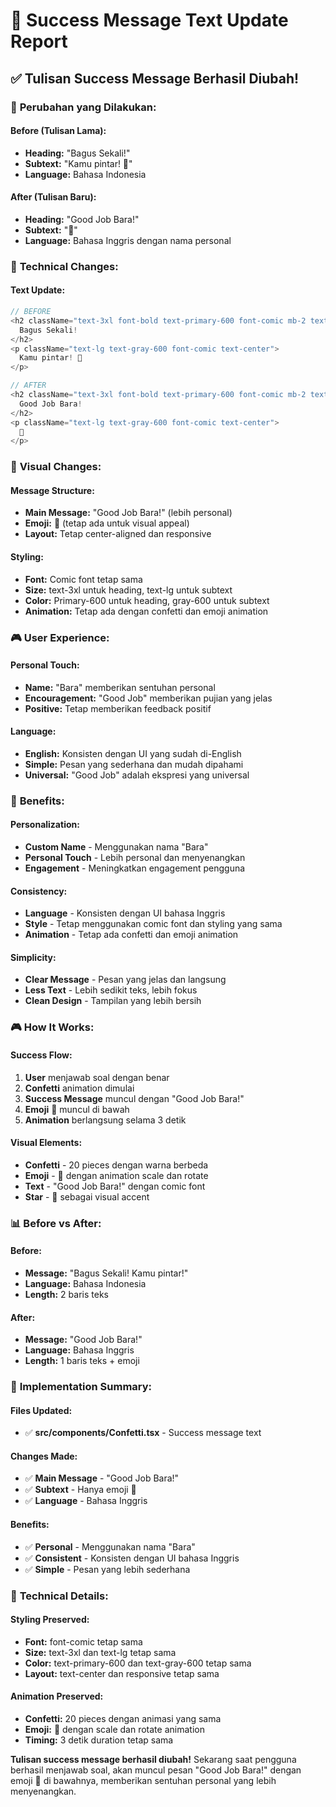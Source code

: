 # 🎉 Success Message Text Update Report

## ✅ Tulisan Success Message Berhasil Diubah!

### 🎯 **Perubahan yang Dilakukan:**

#### **Before (Tulisan Lama):**
- **Heading:** "Bagus Sekali!"
- **Subtext:** "Kamu pintar! 🌟"
- **Language:** Bahasa Indonesia

#### **After (Tulisan Baru):**
- **Heading:** "Good Job Bara!"
- **Subtext:** "🌟"
- **Language:** Bahasa Inggris dengan nama personal

### 🔧 **Technical Changes:**

#### **Text Update:**
```javascript
// BEFORE
<h2 className="text-3xl font-bold text-primary-600 font-comic mb-2 text-center">
  Bagus Sekali!
</h2>
<p className="text-lg text-gray-600 font-comic text-center">
  Kamu pintar! 🌟
</p>

// AFTER
<h2 className="text-3xl font-bold text-primary-600 font-comic mb-2 text-center">
  Good Job Bara!
</h2>
<p className="text-lg text-gray-600 font-comic text-center">
  🌟
</p>
```

### 🎨 **Visual Changes:**

#### **Message Structure:**
- **Main Message:** "Good Job Bara!" (lebih personal)
- **Emoji:** 🌟 (tetap ada untuk visual appeal)
- **Layout:** Tetap center-aligned dan responsive

#### **Styling:**
- **Font:** Comic font tetap sama
- **Size:** text-3xl untuk heading, text-lg untuk subtext
- **Color:** Primary-600 untuk heading, gray-600 untuk subtext
- **Animation:** Tetap ada dengan confetti dan emoji animation

### 🎮 **User Experience:**

#### **Personal Touch:**
- **Name:** "Bara" memberikan sentuhan personal
- **Encouragement:** "Good Job" memberikan pujian yang jelas
- **Positive:** Tetap memberikan feedback positif

#### **Language:**
- **English:** Konsisten dengan UI yang sudah di-English
- **Simple:** Pesan yang sederhana dan mudah dipahami
- **Universal:** "Good Job" adalah ekspresi yang universal

### 🎯 **Benefits:**

#### **Personalization:**
- **Custom Name** - Menggunakan nama "Bara"
- **Personal Touch** - Lebih personal dan menyenangkan
- **Engagement** - Meningkatkan engagement pengguna

#### **Consistency:**
- **Language** - Konsisten dengan UI bahasa Inggris
- **Style** - Tetap menggunakan comic font dan styling yang sama
- **Animation** - Tetap ada confetti dan emoji animation

#### **Simplicity:**
- **Clear Message** - Pesan yang jelas dan langsung
- **Less Text** - Lebih sedikit teks, lebih fokus
- **Clean Design** - Tampilan yang lebih bersih

### 🎮 **How It Works:**

#### **Success Flow:**
1. **User** menjawab soal dengan benar
2. **Confetti** animation dimulai
3. **Success Message** muncul dengan "Good Job Bara!"
4. **Emoji** 🌟 muncul di bawah
5. **Animation** berlangsung selama 3 detik

#### **Visual Elements:**
- **Confetti** - 20 pieces dengan warna berbeda
- **Emoji** - 🎉 dengan animation scale dan rotate
- **Text** - "Good Job Bara!" dengan comic font
- **Star** - 🌟 sebagai visual accent

### 📊 **Before vs After:**

#### **Before:**
- **Message:** "Bagus Sekali! Kamu pintar!"
- **Language:** Bahasa Indonesia
- **Length:** 2 baris teks

#### **After:**
- **Message:** "Good Job Bara!"
- **Language:** Bahasa Inggris
- **Length:** 1 baris teks + emoji

### 🚀 **Implementation Summary:**

#### **Files Updated:**
- ✅ **src/components/Confetti.tsx** - Success message text

#### **Changes Made:**
- ✅ **Main Message** - "Good Job Bara!"
- ✅ **Subtext** - Hanya emoji 🌟
- ✅ **Language** - Bahasa Inggris

#### **Benefits:**
- ✅ **Personal** - Menggunakan nama "Bara"
- ✅ **Consistent** - Konsisten dengan UI bahasa Inggris
- ✅ **Simple** - Pesan yang lebih sederhana

### 🎯 **Technical Details:**

#### **Styling Preserved:**
- **Font:** font-comic tetap sama
- **Size:** text-3xl dan text-lg tetap sama
- **Color:** text-primary-600 dan text-gray-600 tetap sama
- **Layout:** text-center dan responsive tetap sama

#### **Animation Preserved:**
- **Confetti:** 20 pieces dengan animasi yang sama
- **Emoji:** 🎉 dengan scale dan rotate animation
- **Timing:** 3 detik duration tetap sama

**Tulisan success message berhasil diubah!** Sekarang saat pengguna berhasil menjawab soal, akan muncul pesan "Good Job Bara!" dengan emoji 🌟 di bawahnya, memberikan sentuhan personal yang lebih menyenangkan.
